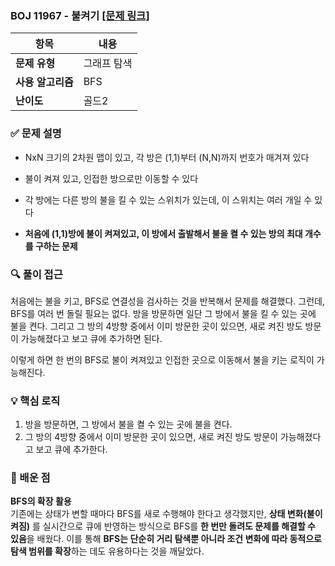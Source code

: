 ### BOJ 11967 - 불켜기 [[문제 링크]](https://www.acmicpc.net/problem/11967)

| **항목** | **내용** |
| - | - |
| **문제 유형** | 그래프 탐색 |
| **사용 알고리즘** | BFS |
| **난이도** | 골드2 |

### ✅ 문제 설명
- NxN 크기의 2차원 맵이 있고, 각 방은 (1,1)부터 (N,N)까지 번호가 매겨져 있다

- 불이 켜져 있고, 인접한 방으로만 이동할 수 있다

- 각 방에는 다른 방의 불을 킬 수 있는 스위치가 있는데, 이 스위치는 여러 개일 수 있다

- **처음에 (1,1)방에 불이 켜져있고, 이 방에서 출발해서 불을 켤 수 있는 방의 최대 개수를 구하는 문제**

### 🔍 풀이 접근
처음에는 불을 키고, BFS로 연결성을 검사하는 것을 반복해서 문제를 해결했다. 그런데, BFS를 여러 번 돌릴 필요는 없다. 방을 방문하면 일단 그 방에서 불을 킬 수 있는 곳에 불을 켠다. 그리고 그 방의 4방향 중에서 이미 방문한 곳이 있으면, 새로 켜진 방도 방문이 가능해졌다고 보고 큐에 추가하면 된다. 

이렇게 하면 한 번의 BFS로 불이 켜져있고 인접한 곳으로 이동해서 불을 키는 로직이 가능해진다.

### 💡 핵심 로직
1. 방을 방문하면, 그 방에서 불을 켤 수 있는 곳에 불을 켠다.
2. 그 방의 4방향 중에서 이미 방문한 곳이 있으면, 새로 켜진 방도 방문이 가능해졌다고 보고 큐에 추가한다.

### 📌 배운 점
**BFS의 확장 활용**  
기존에는 상태가 변할 때마다 BFS를 새로 수행해야 한다고 생각했지만, **상태 변화(불이 켜짐)** 를 실시간으로 큐에 반영하는 방식으로 BFS를 **한 번만 돌려도 문제를 해결할 수 있음**을 배웠다. 이를 통해 **BFS는 단순히 거리 탐색뿐 아니라 조건 변화에 따라 동적으로 탐색 범위를 확장**하는 데도 유용하다는 것을 깨달았다.
